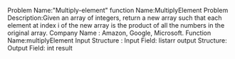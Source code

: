 Problem Name:"Multiply-element"
function Name:MultiplyElement
Problem Description:Given an array of integers, return a new array such that each element at index i of the new array is the product of all the numbers in the original array.
Company Name : Amazon, Google, Microsoft.
Function Name:multiplyElement
Input Structure :
Input Field: list<int>arr
output Structure:
Output Field: int result